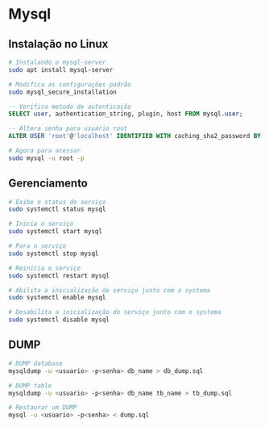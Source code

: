# Mysql

## Instalação no Linux

```bash
# Instalando o mysql-server
sudo apt install mysql-server
```

```bash
# Modifica as configurações padrão
sudo mysql_secure_installation
```

```sql
-- Verifica metodo de autenticação
SELECT user, authentication_string, plugin, host FROM mysql.user;
```

```sql
-- Altera senha para usuário root
ALTER USER 'root'@'localhost' IDENTIFIED WITH caching_sha2_password BY 'Password#123';
```

```bash
# Agora para acessar
sudo mysql -u root -p
```

## Gerenciamento

```bash
# Exibe o status do serviço
sudo systemctl status mysql
```

```bash
# Inicia o serviço
sudo systemctl start mysql
```

```bash
# Para o serviço
sudo systemctl stop mysql
```

```bash
# Reinicia o serviço
sudo systemctl restart mysql
```

```bash
# Abilita a inicialização do serviço junto com o systema
sudo systemctl enable mysql
```

```bash
# Desabilita a inicialização do serviço junto com o systema
sudo systemctl disable mysql
```

## DUMP

```bash
# DUMP database
mysqldump -u <usuario> -p<senha> db_name > db_dump.sql
```

```bash
# DUMP table
mysqldump -u <usuario> -p<senha> db_name tb_name > tb_dump.sql
```

```bash
# Restaurar um DUMP
mysql -u <usuario> -p<senha> < dump.sql
```
